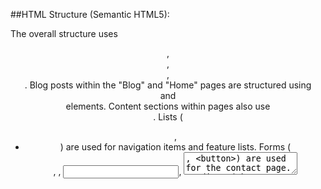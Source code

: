 ##HTML Structure (Semantic HTML5):

The overall structure uses <header>, <nav>, <main>, <footer>.
Blog posts within the "Blog" and "Home" pages are structured using <article> and <section> elements.
Content sections within pages also use <section>.
Lists (<ul>, <li>) are used for navigation items and feature lists.
Forms (<form>, <label>, <input>, <textarea>, <button>) are used for the contact page.
Headings (<h1> to <h3>) are used hierarchically.
Images (<img>) are used for the slider and post thumbnails (using placehold.co for placeholders).
Links (<a>) are used for all navigation.

##CSS3 Styling (Tailwind CSS & Custom CSS):

Tailwind CSS: Provides utility classes for rapid, responsive styling. This handles most of the layout, typography, colors, spacing, and responsiveness.
Custom CSS (within <style> tags):
Sets the "Inter" font for the body.
Styles for the active navigation link.
Basic styles for the image slider (.slider-container, .slide, .active).
Styles for the mobile hamburger menu visibility.
Error styling for form validation.
A custom, non-blocking message box to replace alert().
JavaScript for Interactivity:

##Page Navigation Simulation:
The pages object holds the HTML content for each "page".
The loadPage(pageName) function dynamically injects the content of the selected page into the <main id="mainContent"> element.
Navigation links (.nav-link and other .site-link elements with data-page attributes) trigger loadPage.
The URL hash (#pagename) is updated on navigation and used to handle browser back/forward buttons and direct linking.
Mobile Navigation:
A hamburger menu button toggles the visibility of the mobile navigation menu (#mobileMenu).
Image Slider (Home Page):
The initImageSlider() function (called when the home page is loaded) controls a simple fading image slider. It cycles through images with the class .slide within .slider-container.
Contact Form Validation (Contact Page):
The initContactForm() function sets up event listeners for the contact form.
validateForm() and validateField() functions handle client-side validation for:
Required fields (name, email, subject, message).
Valid email format.
Error messages are displayed next to the respective fields.
On successful validation, a success message is shown using the custom message box, and the form is reset.
Custom Message Box:
showMessage(title, message) function displays a custom modal dialog instead of using the browser's alert().
Dynamic Footer Year: The current year in the footer is updated automatically.
Responsiveness:

Achieved primarily through Tailwind CSS utility classes (e.g., md:flex, grid-cols-2, lg:grid-cols-3, px-4 sm:px-6 lg:px-8).
The navigation bar collapses into a hamburger menu on smaller screens.
Content layouts (like blog post grids) adjust to screen width.
